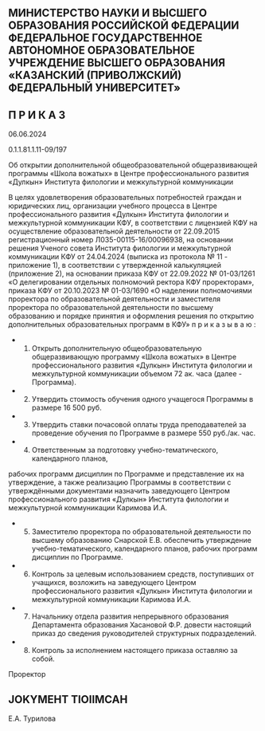 <!-- image -->

## МИНИСТЕРСТВО НАУКИ И ВЫСШЕГО ОБРАЗОВАНИЯ РОССИЙСКОЙ ФЕДЕРАЦИИ ФЕДЕРАЛЬНОЕ ГОСУДАРСТВЕННОЕ АВТОНОМНОЕ ОБРАЗОВАТЕЛЬНОЕ УЧРЕЖДЕНИЕ ВЫСШЕГО ОБРАЗОВАНИЯ «КАЗАНСКИЙ (ПРИВОЛЖСКИЙ) ФЕДЕРАЛЬНЫЙ УНИВЕРСИТЕТ»

## П Р И К А З

06.06.2024

0.1.1.81.1.11-09/197

Об открытии дополнительной общеобразовательной общеразвивающей программы «Школа вожатых» в Центре профессионального развития «Дулкын» Института филологии и межкультурной коммуникации

В  целях  удовлетворения  образовательных  потребностей  граждан  и  юридических лиц,  организации  учебного  процесса  в  Центре  профессионального  развития  «Дулкын» Института филологии и межкультурной коммуникации КФУ, в соответствии с лицензией КФУ  на  осуществление  образовательной  деятельности  от 22.09.2015  регистрационный номер Л035-00115-16/00096938, на основании решения Ученого совета Института филологии  и межкультурной  коммуникации  КФУ  от  24.04.2024  (выписка  из  протокола № 11 - приложение 1), в соответствии с утвержденной калькуляцией (приложение 2), на основании приказа КФУ  от  22.09.2022 № 01-03/1261 «О делегировании отдельных полномочий  ректора  КФУ  проректорам»,  приказа  КФУ  от  20.10.2023  № 01-03/1690 «О наделении полномочиями проректора по образовательной деятельности и заместителя проректора  по образовательной  деятельности  по высшему  образованию  и  порядке принятия и оформления решения по открытию дополнительных образовательных программ в КФУ» п р и к а з ы в а ю :

- 1. Открыть дополнительную общеобразовательную общеразвивающую программу «Школа вожатых» в Центре профессионального развития «Дулкын» Института филологии и межкультурной коммуникации объемом 72 ак. часа (далее - Программа).
- 2. Утвердить стоимость обучения одного учащегося Программы в размере 16 500 руб.
- 3. Утвердить ставки почасовой оплаты труда преподавателей за проведение обучения по Программе в размере 550 руб./ак. час.
- 4. Ответственным  за подготовку учебно-тематического, календарного планов,

рабочих программ дисциплин по Программе и представление их на утверждение, а также реализацию Программы в соответствии с утверждёнными документами назначить заведующего  Центром  профессионального  развития  «Дулкын»  Института  филологии  и межкультурной коммуникации Каримова И.А.

- 5. Заместителю проректора по образовательной деятельности по высшему образованию Снарской Е.В. обеспечить утверждение учебно-тематического, календарного планов, рабочих программ дисциплин по Программе.
- 6. Контроль  за  целевым  использованием  средств,  поступивших  от  учащихся, возложить  на  заведующего  Центром  профессионального  развития  «Дулкын»  Института филологии и межкультурной коммуникации Каримова И.А.
- 7. Начальнику отдела развития непрерывного образования Департамента образования  Хасановой  Ф.Р.  довести  настоящий  приказ  до  сведения  руководителей структурных подразделений.
- 8. Контроль за исполнением настоящего приказа оставляю за собой.

Проректор

## JOKYMEHT TIOIIMCAH

Е.А. Турилова